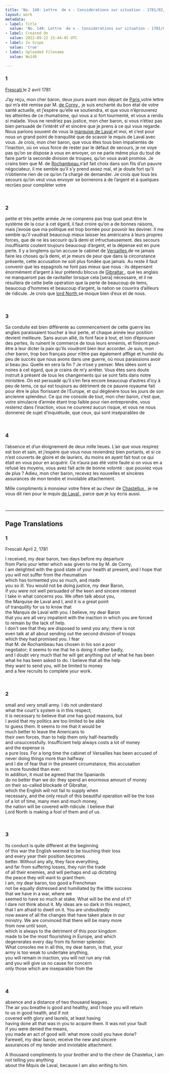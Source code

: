 ```yaml
---
title: 'No. 140: Lettre  de x - Considérations sur situation - 1781/02/04'
layout: work
metadata:
- label: Title
  value: 'No. 140: Lettre  de x - Considérations sur situation - 1781/02/04'
- label: Created On
  value: 2022-09-22 15:44:45 UTC
- label: In Scope
  value: 'true'
- label: Uploaded Filename
  value: No140

---
```

<div class="pages">
<div id="page-32573055">
<h3><a name="page-32573055">1</a></h3>
<div class="page-content">
<p> <a href="../subjects/32163046" title=" Frescati "> Frescati </a>  le 2 avril 1781</p>
<p>J’ay reçu, mon cher baron, deux jours avant mon départ <span class="line-break"> </span>de <a href="../subjects/32163017" title=" Paris "> Paris </a>  votre lettre qui m’a été remise par M. <a href="../subjects/32163047" title=" de Corny "> de Corny </a> , je suis <span class="line-break"> </span>enchanté du bon état de votre santé actuelle, et j’espère qu’elle <span class="line-break"> </span>se soutiendra, et que vous n’éprouverez les atteintes de ce <span class="line-break"> </span>rhumatisme, qui vous a si fort tourmenté, et vous a rendu <span class="line-break"> </span>si malade. Vous ne rendriez pas justice, mon cher baron, <span class="line-break"> </span>si vous n’étiez pas bien persuadé de l’intérêt vif et <span class="line-break"> </span>sincère que je prens à ce qui vous regarde. Nous parlons <span class="line-break"> </span>souvent de vous la <a href="../subjects/32163048" title=" marquise de Laval "> marquise de Laval </a>  et moi, et c’est <span class="line-break"> </span>pour nous un grand point de tranquilité que de scavoir <span class="line-break"> </span>le mquis de Laval avec vous. Je crois, mon cher baron, <span class="line-break"> </span>que vous êtes tous bien impatientés de l’inaction, où <span class="line-break"> </span>on vous force de rester par le défaut de secours, je ne <span class="line-break"> </span>voye pas qu’on se dispose à vous en envoyer, on ne <span class="line-break"> </span>parle même plus du tout de faire partir la seconde <span class="line-break"> </span>division de troupes, qu’on vous avait promise. Je crains <span class="line-break"> </span>bien que M. de <a href="../subjects/32162815" title=" Rochambeau "> Rochambeau </a>  n’ait fait choix dans son fils <span class="line-break"> </span>d’un pauvre négociateur, il me semble qu’il s’y <span class="line-break"> </span>prend assez mal, et je doute fort qu’il n’obtienne rien de <span class="line-break"> </span>ce qu’on l’a chargé de demander. Je crois que tous les <span class="line-break"> </span>secours qu’on veut vous envoyer se bornerons à <span class="line-break"> </span>de l’argent et à quelques recrües pour complèter votre</p>
</div>
</div>
<br />
<div id="page-32573056">
<h3><a name="page-32573056">2</a></h3>
<div class="page-content">
<p>petite et très petite armée Je ne comprens pas <span class="line-break"> </span>trop quel peut être le système de la cour à cet <span class="line-break"> </span>égard, il faut croire qu’on a de bonnes raisons, mais <span class="line-break"> </span>j’avoüe que ma politique est trop bornée pour <span class="line-break"> </span>pouvoir les deviner. Il me semble qu’il vaudrait <span class="line-break"> </span>beaucoup mieux laisser les américains à leurs <span class="line-break"> </span>propres forces, que de ne les secourir qu’à demi <span class="line-break"> </span>et infructueusement. des secours insuffisants coutent <span class="line-break"> </span>toujours beaucoup d’argent, et la dépense est <span class="line-break"> </span>en pure perte. Il y a longtems qu’on accuse le <span class="line-break"> </span>cabinet de <a href="../subjects/32162995" title=" Versailles "> Versailles </a> de ne jamais faire les choses <span class="line-break"> </span>qu’à demi, et je meurs de peur que dans la circonst<span class="line-break"></span>ance présente, cette accusation ne soit plus fondée <span class="line-break"> </span>que jamais. Au reste il faut convenir que les <span class="line-break"> </span>espagnols ne font pas mieux que nous : ils dépensent <span class="line-break"> </span>énormément d’argent à leur prétendu blocus de <span class="line-break"> </span><a href="../subjects/32163049" title=" Gibraltar "> Gibraltar </a>, que les anglais ne manqueront pas de <span class="line-break"> </span>ravitailler lorsque cela [sera] nécessaire, et il ne résultera <span class="line-break"> </span>de cette belle opération que la perte de beaucoup <span class="line-break"> </span>de tems, beaucoup d’hommes et beaucoup d’argent, <span class="line-break"> </span>la nation se couvrira d’ailleurs de ridicule. Je crois <span class="line-break"> </span>que <a href="../subjects/32163050" title=" lord North "> lord North </a> se moque bien d’eux et de nous. </p>
</div>
</div>
<br />
<div id="page-32573057">
<h3><a name="page-32573057">3</a></h3>
<div class="page-content">
<p>Sa conduite est bien différente au commencement <span class="line-break"> </span>de cette guerre les anglais paraissaient toucher à leur <span class="line-break"> </span>perte, et chaque année leur position devient <span class="line-break"> </span>meilleure. Sans aucun allié, ils font face à tout, <span class="line-break"> </span>et loin d’éprouver des pertes, ils ruinent le commerce <span class="line-break"> </span>de tous leurs ennemis, et finiront peut-être à leur <span class="line-break"> </span>dicter la paix qu’ils voudront bien leur accorder. <span class="line-break"> </span>Je suis, mon cher baron, trop bon français pour <span class="line-break"> </span>n’être pas également affligé et humilié du peu de <span class="line-break"> </span>succès que nous avons dans une guerre, où nous <span class="line-break"> </span>paraissions avoir si beau jeu. Quelle en sera la fin ? <span class="line-break"> </span>Je n’ose y penser. Mes idées sont si noires à cet égard, <span class="line-break"> </span>que je crains de m’y arrêter. Vous êtes sans doute <span class="line-break"> </span>instruit à présent de tous les changements qui se sont <span class="line-break"> </span>faits dans notre ministère. On est persuadé qu’il s’en <span class="line-break"> </span>fera encore beaucoup d’autres d’icy à peu de tems, <span class="line-break"> </span>ce qui est toujours au détriment de ce pauvre royaume <span class="line-break"> </span>fait pour être le plus florissant de l’Europe, et qui <span class="line-break"> </span>dégénère tous les jours de son ancienne splendeur. <span class="line-break"> </span>Ce qui me console de tout, mon cher baron, c’est que, votre <span class="line-break"> </span>simulacre d’armée étant trop faible pour rien entreprendre, <span class="line-break"> </span>vous resterez dans l’inaction, vous ne courerez aucun <span class="line-break"> </span>risque, et vous ne nous donnerez de sujet <span class="line-break"> </span>d’inquiétude, que ceux, qui sont inséparables de </p>
</div>
</div>
<br />
<div id="page-32573058">
<h3><a name="page-32573058">4</a></h3>
<div class="page-content">
<p>l’absence et d’un éloignement de deux mille lieues. <span class="line-break"> </span>L’air que vous respirez est bon et sain, et j’espère <span class="line-break"> </span>que vous nous reviendrez bien portants, et si ce n’est <span class="line-break"> </span>couverts de gloire et de lauriers, du moins en ayant <span class="line-break"> </span>fait tout ce qui était en vous pour en acquérir. Ce n’aura pas été <span class="line-break"> </span>votre faute si on vous en a refusé les moyens, <span class="line-break"> </span>vous avez fait acte de bonne volonté : que pouviez vous <span class="line-break"> </span>de plus ? Adieu, mon cher baron, recevez les nouvelles <span class="line-break"> </span>et sincères assurances de mon tendre et inviolable attachement.</p>
<p>Mille compliments à monsieur votre frère et au chevr  de <a href="../subjects/32163261" title=" Chastellux "> Chastellux </a>, je ne <span class="line-break"> </span>vous dit rien pour le mquis <a href="../subjects/32163051" title=" de Laval "> de Laval </a>, parce que je luy écris aussi. <span class="line-break"> </span></p>
</div>
</div>
<br />
</div>
<hr />
<h2 class="divider">Page Translations</h2>
<div class="pages">
<div id="translation-32573055">
<h3>1</h3>
<div class="page-content">
<p>Frescati April 2, 1781</p>
<p>I received, my dear baron, two days before my departure<br/>
from Paris your letter which was given to me by M. de Corny,<br/>
I am delighted with the good state of your health at present, and I hope that you will not suffer from the rheumatism <br/>
which has tormented you so much, and made <br/>
you so ill. You would not be doing justice, my dear Baron,<br/>
if you were not well persuaded of the keen and sincere interest<br/>
I take in what concerns you. We often talk about you, <br/>
the Marquise de Laval and I, and it is a great point<br/>
of tranquility for us to know that<br/>
the Marquis de Laval with you. I believe, my dear Baron<br/>
that you are all very impatient with the inaction in which you are forced<br/>
to remain by the lack of help. <br/>
I don't see that they are disposed to send you any; there is not<br/>
even talk at all about sending out the second division of troops<br/>
which they had promised you. I fear<br/>
that M. de Rochambeau has chosen in his son a poor<br/>
negotiator; it seems to me that he is doing it rather badly,<br/>
and I doubt very much that he will get anything out of what he has been<br/>
what he has been asked to do. I believe that all the help<br/>
they want to send you, will be limited to money<br/>
and a few recruits to complete your work.</p>
</div>
</div>
<br />
<div id="translation-32573056">
<h3>2</h3>
<div class="page-content">
<p>small and very small army. I do not understand<br/>
what the court's system is in this respect, <br/>
it is necessary to believe that one has good reasons, but <br/>
I avoid that my politics are too limited to be able<br/>
to guess them. It seems to me that it would be<br/>
much better to leave the Americans to<br/>
their own forces, than to help them only half-heartedly <br/>
and unsuccessfully. Insufficient help always costs a lot of money<br/>
and the expense is<br/>
a pure loss. For a long time the cabinet of Versailles has been accused of<br/>
never doing things more than halfway<br/>
and I die of fear that in the present circumstance, this accusation<br/>
is more founded than ever.<br/>
In addition, it must be agreed that the Spaniards<br/>
do no better than we do: they spend an enormous amount of money<br/>
on their so-called blockade of Gibraltar, <br/>
which the English will not fail to supply when<br/>
necessary, and the only result of this beautiful operation will be the loss<br/>
of a lot of time, many men and much money,<br/>
the nation will be covered with ridicule. I believe that<br/>
Lord North is making a fool of them and of us.</p>
</div>
</div>
<br />
<div id="translation-32573057">
<h3>3</h3>
<div class="page-content">
<p>Its conduct is quite different at the beginning<br/>
of this war the English seemed to be touching their loss<br/>
and every year their position becomes<br/>
better. Without any ally, they face everything,<br/>
and far from suffering losses, they ruin the trade<br/>
of all their enemies, and will perhaps end up dictating <br/>
the peace they will want to grant them.<br/>
I am, my dear baron, too good a Frenchman <br/>
not be equally distressed and humiliated by the little success<br/>
that we have in a war, where we <br/>
seemed to have so much at stake. What will be the end of it?<br/>
I dare not think about it. My ideas are so dark in this respect,<br/>
that I am afraid to dwell on it. You are undoubtedly<br/>
now aware of all the changes that have taken place in our<br/>
ministry. We are convinced that there will be many more<br/>
from now until soon,<br/>
which is always to the detriment of this poor kingdom<br/>
made to be the most flourishing in Europe, and which <br/>
degenerates every day from its former splendor.<br/>
What consoles me in all this, my dear baron, is that, your<br/>
army is too weak to undertake anything,<br/>
you will remain in inaction, you will not run any risk<br/>
and you will give us no cause for concern<br/>
only those which are inseparable from the</p>
</div>
</div>
<br />
<div id="translation-32573058">
<h3>4</h3>
<div class="page-content">
<p>absence and a distance of two thousand leagues.<br/>
The air you breathe is good and healthy, and I hope you will return<br/>
to us in good health, and if not<br/>
covered with glory and laurels, at least having<br/>
having done all that was in you to acquire them. It was not your fault<br/>
if you were denied the means,<br/>
you made an act of good will: what more could you have done?<br/>
Farewell, my dear baron, receive the new and sincere<br/>
assurances of my tender and inviolable attachment.</p>
<p>A thousand compliments to your brother and to the chevr de Chastelux, I am not telling you anything<br/>
about the Mquis de Laval, because I am also writing to him.</p>
</div>
</div>
<br />
</div>
